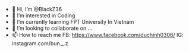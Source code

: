 - 👋 Hi, I’m @BlackZ36
- 👀 I’m interested in Coding
- 🌱 I’m currently learning FPT University In Vietnam
- 💞️ I’m looking to collaborate on ...
- 📫 How to reach me 
 FB: https://www.facebook.com/duchinh0306/
 IG: instagram.com/bun._.z

<!---
BlackZ36/BlackZ36 is a ✨ special ✨ repository because its `README.md` (this file) appears on your GitHub profile.
You can click the Preview link to take a look at your changes.
--->

